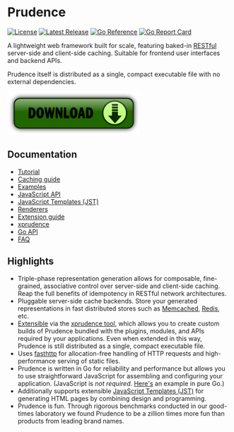 Prudence
========

[![License](https://img.shields.io/badge/License-Apache%202.0-blue.svg)](https://opensource.org/licenses/Apache-2.0)
[![Latest Release](https://img.shields.io/github/release/tliron/prudence.svg)](https://github.com/tliron/prudence/releases/latest)
[![Go Reference](https://pkg.go.dev/badge/github.com/tliron/prudence.svg)](https://pkg.go.dev/github.com/tliron/prudence)
[![Go Report Card](https://goreportcard.com/badge/github.com/tliron/prudence)](https://goreportcard.com/report/github.com/tliron/prudence)

A lightweight web framework built for scale, featuring baked-in
[RESTful](https://www.ics.uci.edu/~fielding/pubs/dissertation/rest_arch_style.htm) server-side and
client-side caching. Suitable for frontend user interfaces and backend APIs.

Prudence itself is distributed as a single, compact executable file with no external dependencies.

[![Download](assets/media/download.png "Download")](https://github.com/tliron/prudence/releases)


Documentation
-------------

* [Tutorial](TUTORIAL.md)
* [Caching guide](CACHING.md)
* [Examples](examples/README.md)
* [JavaScript API](js/README.md)
* [JavaScript Templates (JST)](jst/README.md)
* [Renderers](render/README.md)
* [Extension guide](platform/README.md)
* [xprudence](xprudence/README.md)
* [Go API](https://pkg.go.dev/github.com/tliron/prudence)
* [FAQ](FAQ.md)


Highlights
----------

* Triple-phase representation generation allows for composable, fine-grained, associative control
  over server-side and client-side caching. Reap the full benefits of idempotency in RESTful network
  architectures.
* Pluggable server-side cache backends. Store your generated representations in fast distributed
  stores such as [Memcached](https://memcached.org/), [Redis](https://redis.io/), etc.
* [Extensible](platform/README.md) via the [xprudence tool](xprudence/README.md), which allows you
  to create custom builds of Prudence bundled with the plugins, modules, and APIs required by your
  applications. Even when extended in this way, Prudence is still distributed as a single, compact
  executable file.
* Uses [fasthttp](https://github.com/valyala/fasthttp) for allocation-free handling of HTTP
  requests and high-performance serving of static files.
* Prudence is written in Go for reliability and performance but allows you to use straightforward
  JavaScript for assembling and configuring your application. (JavaScript is *not required*.
  [Here's](https://github.com/tliron/prudence/tree/main/examples/go) an example in pure Go.)
* Additionally supports extensible [JavaScript Templates (JST)](jst/README.md) for generating HTML
  pages by combining design and programming.
* Prudence is fun. Through rigorous benchmarks conducted in our good-times laboratory we found
  Prudence to be a zillion times more fun than products from leading brand names.

